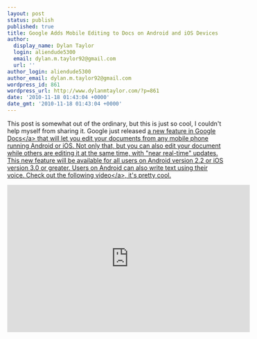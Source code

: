 ```yaml
---
layout: post
status: publish
published: true
title: Google Adds Mobile Editing to Docs on Android and iOS Devices
author:
  display_name: Dylan Taylor
  login: aliendude5300
  email: dylan.m.taylor92@gmail.com
  url: ''
author_login: aliendude5300
author_email: dylan.m.taylor92@gmail.com
wordpress_id: 861
wordpress_url: http://www.dylanmtaylor.com/?p=861
date: '2010-11-18 01:43:04 +0000'
date_gmt: '2010-11-18 01:43:04 +0000'
---
```

<p>This post is somewhat out of the ordinary, but this is just so cool, I couldn't help myself from sharing it. Google just released <a href="http:&#47;&#47;googlemobile.blogspot.com&#47;2010&#47;11&#47;create-and-edit-your-google-docs-on-the.html">a new feature in Google Docs<&#47;a> that will let you edit your documents from any mobile phone running Android or iOS. Not only that, but you can also edit your document while others are editing it at the same time, with "near real-time" updates. This new feature will be available for all users on Android version 2.2 or iOS version 3.0 or greater. Users on Android can also write text using their voice. Check out <a href="http:&#47;&#47;www.youtube.com&#47;watch?v=eAr5VoYdVBo&amp;hd=1">the following video<&#47;a>, it's pretty cool.</p>
<p><iframe title="YouTube video player" class="youtube-player" type="text&#47;html" width="560" height="340" src="http:&#47;&#47;www.youtube.com&#47;embed&#47;eAr5VoYdVBo?rel=0&amp;hd=1" frameborder="0"><&#47;iframe></p>
